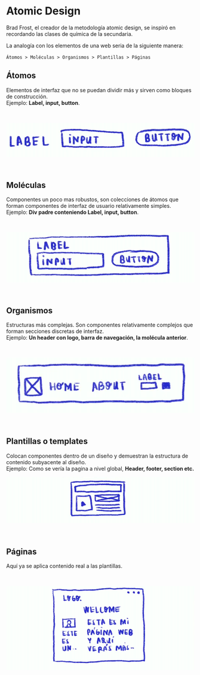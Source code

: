 # Atomic Design

Brad Frost, el creador de la metodología atomic design, se inspiró en recordando las clases de química de la secundaria.

La analogía con los elementos de una web seria de la siguiente manera:

```
Átomos > Moléculas > Organismos > Plantillas > Páginas
```

## Átomos
Elementos de interfaz que no se puedan dividir más y sirven como bloques de construcción.  
Ejemplo: **Label, input, button**.

<br>

![atomic-design1](./assets/images/atomic-design.png)

<br>

## Moléculas
Componentes un poco mas robustos, son colecciones de átomos que forman componentes de interfaz de usuario relativamente simples.  
Ejemplo: **Div padre conteniendo Label, input, button**.

<br>

![atomic-design2](./assets/images/atomic-design3.png)

<br>

## Organismos
Estructuras más complejas. Son componentes relativamente complejos que forman secciones discretas de interfaz.  
Ejemplo: **Un header con logo, barra de navegación, la molécula anterior**.

<br>

![atomic-design3](./assets/images/atomic-design2.png)

<br>

## Plantillas o templates
Colocan componentes dentro de un diseño y demuestran la estructura de contenido subyacente al diseño.  
Ejemplo: Como se vería la pagina a nivel global, **Header, footer, section etc.**
<br>

![atomic-design4](./assets/images/atomic-design4.png)

<br>

## Páginas
Aquí ya se aplica contenido real a las plantillas.

<br>

![atomic-design5](./assets/images/atomic-design5.png)